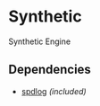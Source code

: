 # Synthetic
Synthetic Engine

## Dependencies
- [spdlog](https://github.com/gabime/spdlog) *(included)*